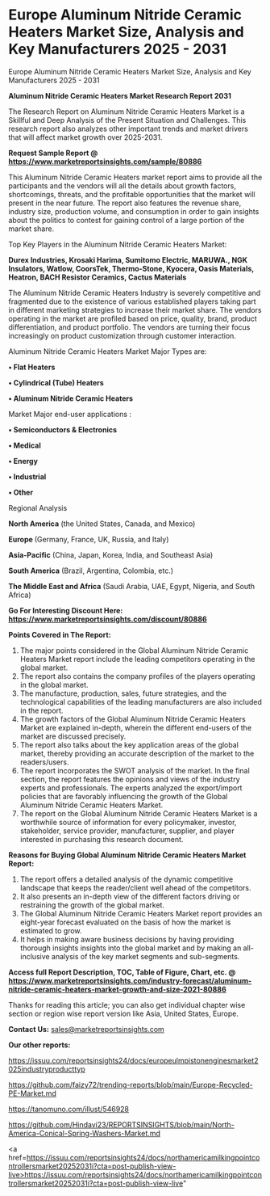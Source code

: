 # Europe Aluminum Nitride Ceramic Heaters Market Size, Analysis and Key Manufacturers 2025 - 2031
Europe Aluminum Nitride Ceramic Heaters Market Size, Analysis and Key Manufacturers 2025 - 2031

<strong>Aluminum Nitride Ceramic Heaters Market Research Report 2031</strong>

The Research Report on Aluminum Nitride Ceramic Heaters Market is a Skillful and Deep Analysis of the Present Situation and Challenges. This research report also analyzes other important trends and market drivers that will affect market growth over 2025-2031.

<strong>Request Sample Report @ <a href=https://www.marketreportsinsights.com/sample/80886>https://www.marketreportsinsights.com/sample/80886</a></strong>

This Aluminum Nitride Ceramic Heaters market report aims to provide all the participants and the vendors will all the details about growth factors, shortcomings, threats, and the profitable opportunities that the market will present in the near future. The report also features the revenue share, industry size, production volume, and consumption in order to gain insights about the politics to contest for gaining control of a large portion of the market share.

Top Key Players in the Aluminum Nitride Ceramic Heaters Market:

<strong>Durex Industries, Krosaki Harima, Sumitomo Electric, MARUWA., NGK Insulators, Watlow, CoorsTek, Thermo-Stone, Kyocera, Oasis Materials, Heatron, BACH Resistor Ceramics, Cactus Materials</strong>

The Aluminum Nitride Ceramic Heaters Industry is severely competitive and fragmented due to the existence of various established players taking part in different marketing strategies to increase their market share. The vendors operating in the market are profiled based on price, quality, brand, product differentiation, and product portfolio. The vendors are turning their focus increasingly on product customization through customer interaction.

Aluminum Nitride Ceramic Heaters Market Major Types are:

<strong>• Flat Heaters

• Cylindrical (Tube) Heaters

• Aluminum Nitride Ceramic Heaters</strong>

Market Major end-user applications :

<strong>• Semiconductors & Electronics

• Medical

• Energy

• Industrial

• Other</strong>

Regional Analysis

</u><strong><b>North America</b></strong> (the United States, Canada, and Mexico)

<strong><b>Europe </b></strong>(Germany, France, UK, Russia, and Italy)

<strong><b>Asia-Pacific</b></strong> (China, Japan, Korea, India, and Southeast Asia)

<strong><b>South America</b></strong> (Brazil, Argentina, Colombia, etc.)

<strong><b>The Middle East and Africa</b></strong> (Saudi Arabia, UAE, Egypt, Nigeria, and South Africa)

<strong>Go For Interesting Discount Here: <a href=https://www.marketreportsinsights.com/discount/80886>https://www.marketreportsinsights.com/discount/80886</a></strong>

<strong>Points Covered in The Report:</strong>
<ol>
  <li>The major points considered in the Global Aluminum Nitride Ceramic Heaters Market report include the leading competitors operating in the global market.</li>
  <li>The report also contains the company profiles of the players operating in the global market.</li>
  <li>The manufacture, production, sales, future strategies, and the technological capabilities of the leading manufacturers are also included in the report.</li>
  <li>The growth factors of the Global Aluminum Nitride Ceramic Heaters Market are explained in-depth, wherein the different end-users of the market are discussed precisely.</li>
  <li>The report also talks about the key application areas of the global market, thereby providing an accurate description of the market to the readers/users.</li>
  <li>The report incorporates the SWOT analysis of the market. In the final section, the report features the opinions and views of the industry experts and professionals. The experts analyzed the export/import policies that are favorably influencing the growth of the Global Aluminum Nitride Ceramic Heaters Market.</li>
  <li>The report on the Global Aluminum Nitride Ceramic Heaters Market is a worthwhile source of information for every policymaker, investor, stakeholder, service provider, manufacturer, supplier, and player interested in purchasing this research document.</li>
</ol>
<strong>Reasons for Buying Global Aluminum Nitride Ceramic Heaters Market Report:</strong>

<ol>
  <li>The report offers a detailed analysis of the dynamic competitive landscape that keeps the reader/client well ahead of the competitors.</li>
  <li>It also presents an in-depth view of the different factors driving or restraining the growth of the global market.</li>
  <li>The Global Aluminum Nitride Ceramic Heaters Market report provides an eight-year forecast evaluated on the basis of how the market is estimated to grow.</li>
  <li>It helps in making aware business decisions by having providing thorough insights insights into the global market and by making an all-inclusive analysis of the key market segments and sub-segments.</li>
</ol>
<strong>Access full Report Description, TOC, Table of Figure, Chart, etc. @ <a href=https://www.marketreportsinsights.com/industry-forecast/aluminum-nitride-ceramic-heaters-market-growth-and-size-2021-80886>https://www.marketreportsinsights.com/industry-forecast/aluminum-nitride-ceramic-heaters-market-growth-and-size-2021-80886</a></strong>


Thanks for reading this article; you can also get individual chapter wise section or region wise report version like Asia, United States, Europe.

<strong>Contact Us:</strong>
sales@marketreportsinsights.com

<strong>Our other reports:</strong>

<a href=https://issuu.com/reportsinsights24/docs/europeulmpistonenginesmarket2025industryproducttyp>https://issuu.com/reportsinsights24/docs/europeulmpistonenginesmarket2025industryproducttyp</a>

<a href=https://github.com/faizy72/trending-reports/blob/main/Europe-Recycled-PE-Market.md>https://github.com/faizy72/trending-reports/blob/main/Europe-Recycled-PE-Market.md</a>

<a href=https://tanomuno.com/illust/546928>https://tanomuno.com/illust/546928</a>

<a href=https://github.com/Hindavi23/REPORTSINSIGHTS/blob/main/North-America-Conical-Spring-Washers-Market.md>https://github.com/Hindavi23/REPORTSINSIGHTS/blob/main/North-America-Conical-Spring-Washers-Market.md</a>

<a href=https://issuu.com/reportsinsights24/docs/northamericamilkingpointcontrollersmarket20252031i?cta=post-publish-view-live>https://issuu.com/reportsinsights24/docs/northamericamilkingpointcontrollersmarket20252031i?cta=post-publish-view-live</a>"
